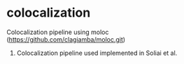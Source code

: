 # colocalization
Colocalization pipeline using moloc (https://github.com/clagiamba/moloc.git)

1. Colocalization pipeline used implemented in Soliai et al. 
